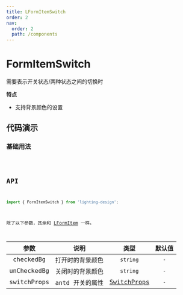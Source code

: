 ```yaml
---
title: LFormItemSwitch
order: 2
nav:
  order: 2
  path: /components
---
```


# FormItemSwitch

需要表示开关状态/两种状态之间的切换时

**特点**

- 支持背景颜色的设置

## 代码演示

### 基础用法

<code src='./demos/Demo1.tsx'>

## API

```ts
import { FormItemSwitch } from 'lighting-design';
```

除了以下参数，其余和 [LFormItem](/components/form-item#api) 一样。

| 参数 | 说明 | 类型 | 默认值 |
| :-: | :-: | :-: | :-: |
| checkedBg | 打开时的背景颜色 | `string` | `-` |
| unCheckedBg | 关闭时的背景颜色 | `string` | `-` |
| switchProps | antd 开关的属性 | [SwitchProps](https://4x.ant.design/components/switch-cn/#API) | `-` |
